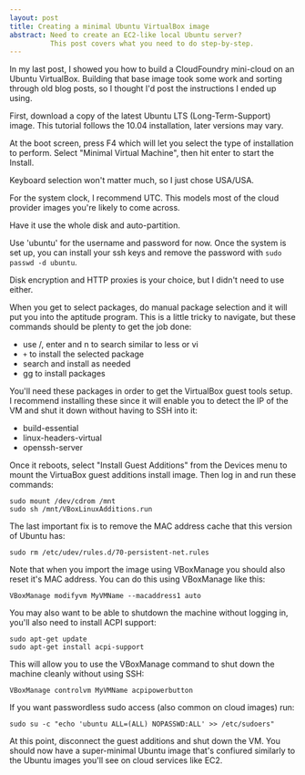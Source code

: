 ```yaml
---
layout: post
title: Creating a minimal Ubuntu VirtualBox image
abstract: Need to create an EC2-like local Ubuntu server?
          This post covers what you need to do step-by-step.
---
```


In my last post, I showed you how to build a CloudFoundry mini-cloud on an Ubuntu VirtualBox. Building that base image took some work and sorting through old blog posts, so I thought I'd post the instructions I ended up using.

First, download a copy of the latest Ubuntu LTS (Long-Term-Support) image. This tutorial follows the 10.04 installation, later versions may vary.

At the boot screen, press F4 which will let you select the type of installation to perform. Select "Minimal Virtual Machine", then hit enter to start the Install.

Keyboard selection won't matter much, so I just chose USA/USA.

For the system clock, I recommend UTC. This models most of the cloud provider images you're likely to come across.

Have it use the whole disk and auto-partition.

Use 'ubuntu' for the username and password for now. Once the system is set up, you can install your ssh keys and remove the password with `sudo passwd -d ubuntu`.

Disk encryption and HTTP proxies is your choice, but I didn't need to use either.

When you get to select packages, do manual package selection and it will put you into the aptitude program. This is a little tricky to navigate, but these commands should be plenty to get the job done:

* use /, enter and n to search similar to less or vi
* `+` to install the selected package
* search and install as needed
* gg to install packages

You'll need these packages in order to get the VirtualBox guest tools setup. I recommend installing these since it will enable you to detect the IP of the VM and shut it down without having to SSH into it:

* build-essential
* linux-headers-virtual
* openssh-server

Once it reboots, select "Install Guest Additions" from the Devices menu to mount the VirtuaBox guest additions install image. Then log in and run these commands:

    sudo mount /dev/cdrom /mnt
    sudo sh /mnt/VBoxLinuxAdditions.run

The last important fix is to remove the MAC address cache that this version of Ubuntu has:

    sudo rm /etc/udev/rules.d/70-persistent-net.rules

Note that when you import the image using VBoxManage you should also reset it's MAC address. You can do this using VBoxManage like this:

    VBoxManage modifyvm MyVMName --macaddress1 auto

You may also want to be able to shutdown the machine without logging in, you'll also need to install ACPI support:

    sudo apt-get update
    sudo apt-get install acpi-support

This will allow you to use the VBoxManage command to shut down the machine cleanly without using SSH:

    VBoxManage controlvm MyVMName acpipowerbutton

If you want passwordless sudo access (also common on cloud images) run:

    sudo su -c "echo 'ubuntu ALL=(ALL) NOPASSWD:ALL' >> /etc/sudoers"

At this point, disconnect the guest additions and shut down the VM. You should now have a super-minimal Ubuntu image that's confiured similarly to the Ubuntu images you'll see on cloud services like EC2.
